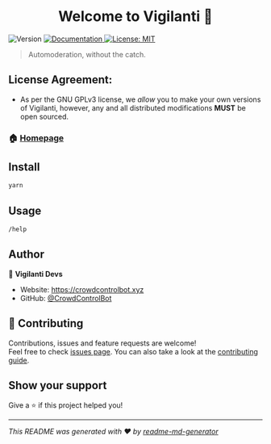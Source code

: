 <h1 align="center">Welcome to Vigilanti 👋</h1>
<p>
  <img alt="Version" src="https://img.shields.io/badge/version-Dev 0-blue.svg?cacheSeconds=2592000" />
  <a href="https://docs.crowdcontrolbot.xyz" target="_blank">
    <img alt="Documentation" src="https://img.shields.io/badge/documentation-yes-brightgreen.svg" />
  </a>
  <a href="#" target="_blank">
    <img alt="License: MIT" src="https://img.shields.io/badge/License-GPL-red.svg" />
  </a>
</p>

> Automoderation, without the catch.

## License Agreement:
- As per the GNU GPLv3 license, we _allow_ you to make your own versions of Vigilanti, however, any and all distributed modifications **MUST** be open sourced.

### 🏠 [Homepage](https://crowdcontrolbot.xyz)

## Install

```sh
yarn
```

## Usage

```sh
/help
```

## Author

👤 **Vigilanti Devs**

* Website: https://crowdcontrolbot.xyz
* GitHub: [@CrowdControlBot](https://github.com/CrowdControlBot)

## 🤝 Contributing

Contributions, issues and feature requests are welcome!<br />Feel free to check [issues page](https://github.com/CrowdControlBot/bot/issues). You can also take a look at the [contributing guide](https://github.com/CrowdControlBot/bot/tree/main/.github/CONTRIBUTING.md).

## Show your support

Give a ⭐️ if this project helped you!

***
_This README was generated with ❤️ by [readme-md-generator](https://github.com/kefranabg/readme-md-generator)_
